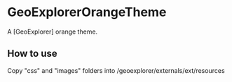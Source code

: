 # GeoExplorerOrangeTheme

A [GeoExplorer] orange theme.

## How to use

Copy "css" and "images" folders into /geoexplorer/externals/ext/resources
